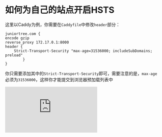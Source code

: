 # 如何为自己的站点开启HSTS

这里以Caddy为例，你需要在`Caddyfile`中修改`header`部分：

```
juniortree.com {
encode gzip
reverse_proxy 172.17.0.1:8000
header {
	Strict-Transport-Security "max-age=31536000; includeSubDomains; preload"
		}
}
```

你只需要添加其中的`Strict-Transport-Security`即可，需要注意的是，`max-age`必须为`31536000`，这样你才能提交到浏览器预加载列表中

![image](https://pic.juniortree.com/app/hide.php?key=TUI0N29kZ0I3OEpVREpJZGQwU1pDb0R5Y2pUM0V3bDgwZz09)